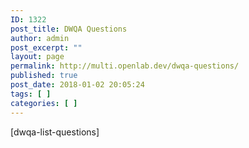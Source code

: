 ```yaml
---
ID: 1322
post_title: DWQA Questions
author: admin
post_excerpt: ""
layout: page
permalink: http://multi.openlab.dev/dwqa-questions/
published: true
post_date: 2018-01-02 20:05:24
tags: [ ]
categories: [ ]
---
```

[dwqa-list-questions]